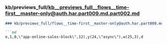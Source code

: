 ### kb/previews_full/kb__previews_full__flows__time-first__master-only@auth.har.part009.md.part002.md

```md
### kb/previews_full/flows__time-first__master-only@auth.har.part009.md (part 002)

```md
e,1,0,\"app-online-sales-block\",12),y(24,\"async\"),w(25,3),d
```

```

```
